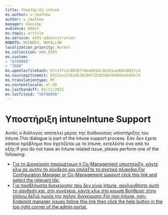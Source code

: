 ```yaml
---
title: Υποστήριξη intune
ms.author: v-jmathew
author: v-jmathew
manager: dansimp
audience: Admin
ms.topic: article
ms.service: o365-administration
ROBOTS: NOINDEX, NOFOLLOW
localization_priority: Normal
ms.collection: Adm_O365
ms.custom:
- "6700002"
- "7680"
ms.openlocfilehash: 6fc37fc2c80387f8ea991bc3b3d1ae88618057cd
ms.sourcegitcommit: 6312ee31561db36104f32282d019d069ede69174
ms.translationtype: MT
ms.contentlocale: el-GR
ms.lasthandoff: 03/11/2021
ms.locfileid: "50746696"
---
```

# <a name="intune-support"></a><span data-ttu-id="0c0c9-102">Υποστήριξη intune</span><span class="sxs-lookup"><span data-stu-id="0c0c9-102">Intune Support</span></span>

<span data-ttu-id="0c0c9-103">Αυτός ο διάλογος αποτελεί μέρος της διαδικασίας υποστήριξης του Intune.</span><span class="sxs-lookup"><span data-stu-id="0c0c9-103">This dialogue is part of the Intune support process.</span></span> <span data-ttu-id="0c0c9-104">Εάν δεν έχετε κάποιο πρόβλημα που σχετίζεται με το Intune, εκτελέστε ένα από τα εξής:</span><span class="sxs-lookup"><span data-stu-id="0c0c9-104">If you do not have an Intune related issue, please perform one of the following:</span></span>

- [<span data-ttu-id="0c0c9-105">Για τη Διαχείριση παραμέτρων ή Co-Management υποστήριξη, κάντε κλικ σε αυτήν τη σύνδεση και επιλέξτε το σχετικό πλακίδιο.</span><span class="sxs-lookup"><span data-stu-id="0c0c9-105">For Configuration Manager or Co-Management support click this link and select the relevant tile.</span></span>](https://endpoint.microsoft.com/#blade/Microsoft_Intune_DeviceSettings/SupportMenu/helpSupport)
- [<span data-ttu-id="0c0c9-106">Για προβλήματα διαχείρισης που δεν είναι Intune, ακολουθήστε αυτή τη σύνδεση και, στη συνέχεια, κάντε κλικ στο κουμπί βοήθειας στην επάνω δεξιά γωνία της πύλης διαχείρισης.</span><span class="sxs-lookup"><span data-stu-id="0c0c9-106">For non-Intune, non-Endpoint manager issues follow this link then click the help button in the top right corner of the admin portal.</span></span>](https://admin.microsoft.com/Adminportal/Home?source=applauncher#/support/requests)
